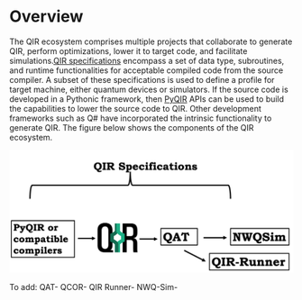 
# Overview
The QIR ecosystem comprises multiple projects that collaborate to generate QIR, perform optimizations, lower it to target code, and facilitate simulations.[QIR specifications](qir-book/ecosystem/specs/specs.md) encompass a set of data type, subroutines, and runtime functionalities for acceptable compiled code from the source compiler. A subset of these specifications is used to define a profile for target machine, either quantum devices or simulators. If the source code is developed in a Pythonic framework, then [PyQIR](qir-book/ecosystem/pyqir/pyqir.md) APIs can be used to build the capabilities to lower the source code to QIR. Other development frameworks such as Q# have incorporated the intrinsic functionality to generate QIR. The figure below shows the components of the QIR ecosystem.

![alt text](eco-component.png)

To add:
QAT-
QCOR-
QIR Runner-
NWQ-Sim-





